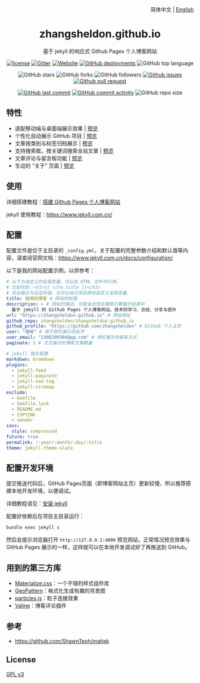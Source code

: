 <div align="center">
    <div align="right">
        简体中文 | <a href="README-EN.md">English</a>
    </div>
    <h1>zhangsheldon.github.io</h1>
    <p>基于 jekyll 的响应式 Github Pages 个人博客网站</p>

[![license](https://img.shields.io/github/license/zhangsheldon/zhangsheldon.github.io)](https://github.com/zhangsheldon/zhangsheldon.github.io/blob/master/COPYING)
[![Gitter](https://img.shields.io/gitter/room/zhangsheldon/zhangsheldon.github.i0)](https://gitter.im/zhangsheldon-github-io/community?utm_source=badge&utm_medium=badge&utm_campaign=pr-badge)
[![Website](https://img.shields.io/website?down_color=lightgrey%09&down_message=offline&up_color=%09aqua&up_message=online&url=https%3A%2F%2Fzhangsheldon.github.io)](https://zhangsheldon.github.io)
[![GitHub deployments](https://img.shields.io/github/deployments/zhangsheldon/zhangsheldon.github.io/github-pages)](https://github.com/zhangsheldon/zhangsheldon.github.io/deployments)
![GitHub top language](https://img.shields.io/github/languages/top/zhangsheldon/zhangsheldon.github.io)

![GitHub stars](https://img.shields.io/github/stars/zhangsheldon/zhangsheldon.github.io?style=flat)
![GitHub forks](https://img.shields.io/github/forks/zhangsheldon/zhangsheldon.github.io?style=flat)
![GitHub followers](https://img.shields.io/github/followers/zhangsheldon?style=flat)
[![Github issues](https://img.shields.io/badge/issues-welcome-success)](https://github.com/zhangsheldon/zhangsheldon.github.io/issues)
[![Github pull request](https://img.shields.io/badge/pull%20request-welcome-success)](https://github.com/zhangsheldon/zhangsheldon.github.io/pulls)

[![GitHub last commit](https://img.shields.io/github/last-commit/zhangsheldon/zhangsheldon.github.io)](https://github.com/zhangsheldon/zhangsheldon.github.io/commit/master)
[![GitHub commit activity](https://img.shields.io/github/commit-activity/m/zhangsheldon/zhangsheldon.github.io)](https://github.com/zhangsheldon/zhangsheldon.github.io/graphs/commit-activity)
![GitHub repo size](https://img.shields.io/github/repo-size/zhangsheldon/zhangsheldon.github.io)
</div>

## 特性

- 适配移动端与桌面端展示效果 | [预览](https://zhangsheldon.github.io)
- 个性化自动展示 GitHub 项目 | [预览](https://zhangsheldon.github.io/projects)
- 文章按类别与标签归档展示 | [预览](https://zhangsheldon.github.io/categories)
- 支持搜索框，按关键词搜索全站文章 | [预览](https://zhangsheldon.github.io)
- 文章评论与留言板功能 | [预览](https://zhangsheldon.github.io/message)
- 生动的 “关于” 页面 | [预览](https://zhangsheldon.github.io/about)

## 使用

详细搭建教程：[搭建 Github Pages 个人博客网站](https://zhangsheldon.github.io/2018/04/01/github-pages-blog)

jekyll 使用教程：<https://www.jekyll.com.cn/>

## 配置

配置文件是位于主目录的 `_config.yml`，关于配置的完整参数介绍和默认值等内容，请查阅官网文档：<https://www.jekyll.com.cn/docs/configuration/>

以下是我的网站配置示例，以供参考：
```yml
# 以下为自定义的全局变量，可以在 HTML 文件中引用，
# 比如代码：<h1>{{ site.title }}</h1> 
# 将会展示为设定的值，也可以自行添加其他自定义全局变量。
title: 瑝琦的博客 # 网站的标题
description: > # 网站的描述，可能会出现在搜索引擎展示结果中
  基于 jekyll 的 Github Pages 个人博客网站，技术的学习、总结、分享与提升
url: "https://zhangsheldon.github.io" # 网站地址
github_repo: zhangsheldon/zhangsheldon.github.io
github_profile: "https://github.com/zhangsheldon" # GitHub 个人主页
user: "瑝琦" # 用于侧栏展示的名字
user_email: "2386209384@qq.com" # 侧栏展示的联系方式
paginate: 5 # 主页展示的博客文章数量

# jekyll 相关配置
markdown: kramdown
plugins:
  - jekyll-feed
  - jekyll-paginate
  - jekyll-seo-tag
  - jekyll-sitemap
exclude:
  - Gemfile
  - Gemfile.lock
  - README.md
  - COPYING
  - vendor
sass:
  style: compressed
future: true
permalink: /:year/:month/:day/:title
theme: jekyll-theme-slate
```

## 配置开发环境

提交推送代码后，GitHub Pages页面（即博客网站主页）更新较慢，所以推荐搭建本地开发环境，以便调试。

详细教程请见：[安装 jekyll](https://zhangsheldon.github.io/2018/04/01/github-pages-blog#%E5%AE%89%E8%A3%85jekyll-)

配置好依赖后在项目主目录运行：
```cmd
bundle exec jekyll s
```

然后会提示浏览器打开 `http://127.0.0.1:4000` 预览网站，正常情况预览效果与 GitHub Pages 展示的一样，这样就可以在本地开发调试好了再推送到 GitHub。

## 用到的第三方库

- [Materialize.css](http://materializecss.com/)：一个不错的样式组件库
- [GeoPattern](http://btmills.github.io/geopattern/)：格式化生成有趣的背景图
- [particles.js](https://marcbruederlin.github.io/particles.js/)：粒子连接效果
- [Valine](https://valine.js.org/)：博客评论插件

## 参考

- https://github.com/ShawnTeoh/matjek

## License

[GPL v3](https://github.com/zhangsheldon/zhangsheldon.github.io/blob/master/COPYING)
